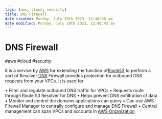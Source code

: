 ```yaml
---
tags: [aws, cloud, security]
title: DNS Firewall
date created: Monday, July 10th 2023, 12:40:08 am
date modified: Monday, July 10th 2023, 12:40:43 am
---
```

# DNS Firewall
#aws #cloud #security 

it is a service by [AWS](Cloud%20Computing/AWS/AWS.md) for extending the function of[Route53](Cloud%20Computing/AWS/Networking/Route53.md) to perform a sort of Resolver [DNS](Networking/DNS.md) Firewall provides protection for outbound DNS requests from your [VPC](Cloud%20Computing/AWS/Networking/VPC.md)s. It is used for

• Filter and regulate outbound DNS traffic for VPCs
• Requests route through Route 53 Resolver for DNS
• Helps prevent DNS exfiltration of data
• Monitor and control the domains applications can query
• Can use AWS Firewall Manager to centrally configure and manage DNS Firewall
• Central management can span VPCs and accounts in [AWS Organization](Cloud%20Computing/AWS/Organizations/AWS%20Organization.md)